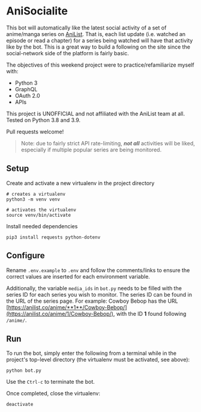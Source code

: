 # AniSocialite
This bot will automatically like the latest social activity of a set of anime/manga series on [AniList](https://anilist.co). That is, each list update (i.e. watched an episode or read a chapter) for a series being watched will have that activity like by the bot. This is a great way to build a following on the site since the social-network side of the platform is fairly basic.

The objectives of this weekend project were to practice/refamiliarize myself with:
- Python 3
- GraphQL
- OAuth 2.0
- APIs

This project is UNOFFICIAL and not affiliated with the AniList team at all. 
Tested on Python 3.8 and 3.9.

Pull requests welcome!

> Note: due to fairly strict API rate-limiting, ***not all*** activities will be liked, especially if multiple popular series are being monitored. 

## Setup
Create and activate a new virtualenv in the project directory

```
# creates a virtualenv
python3 -m venv venv

# activates the virtualenv
source venv/bin/activate
```

Install needed dependencies

```
pip3 install requests python-dotenv
```

## Configure
Rename `.env.example` to `.env` and follow the comments/links to ensure the correct values are inserted for each environment variable.

Additionally, the variable `media_ids` in `bot.py` needs to be filled with the series ID for each series you wish to monitor. The series ID can be found in the URL of the series page. For example: Cowboy Bebop has the URL [https://anilist.co/anime/**1**/Cowboy-Bebop/](https://anilist.co/anime/1/Cowboy-Bebop/), with the ID **1** found following `/anime/`.

## Run
To run the bot, simply enter the following from a terminal while in the project's top-level directory (the virtualenv must be activated, see above):
```
python bot.py
```

Use the `Ctrl-c` to terminate the bot.

Once completed, close the virtualenv:
```
deactivate
```
